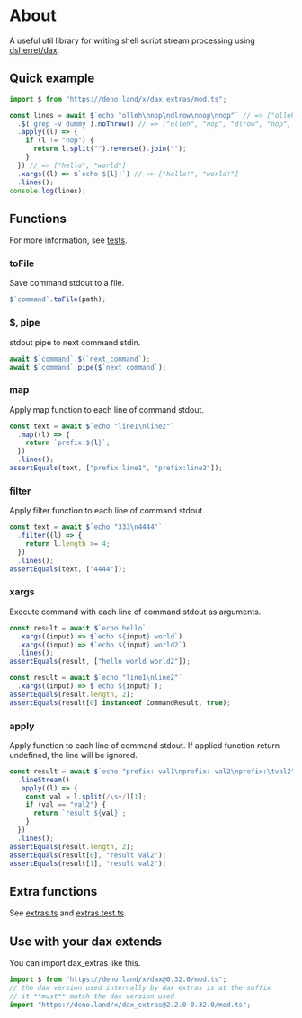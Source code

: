 # About

A useful util library for writing shell script stream processing using
[dsherret/dax](https://github.com/dsherret/dax).

## Quick example

```typescript
import $ from "https://deno.land/x/dax_extras/mod.ts";

const lines = await $`echo "olleh\nnop\ndlrow\nnop\nnop"` // => ["olleh", "nop", "dlrow", "nop", "nop"]
  .$(`grep -v dummy`).noThrow() // => ["olleh", "nop", "dlrow", "nop", "nop"]
  .apply((l) => {
    if (l != "nop") {
      return l.split("").reverse().join("");
    }
  }) // => ["hello", "world"]
  .xargs((l) => $`echo ${l}!`) // => ["hello!", "world!"]
  .lines();
console.log(lines);
```

## Functions

For more information, see [tests](LineStream/LineStream.test.ts).

### toFile

Save command stdout to a file.

```ts
$`command`.toFile(path);
```

### $, pipe

stdout pipe to next command stdin.

```ts
await $`command`.$(`next_command`);
await $`command`.pipe($`next_command`);
```

### map

Apply map function to each line of command stdout.

```ts
const text = await $`echo "line1\nline2"`
  .map((l) => {
    return `prefix:${l}`;
  })
  .lines();
assertEquals(text, ["prefix:line1", "prefix:line2"]);
```

### filter

Apply filter function to each line of command stdout.

```ts
const text = await $`echo "333\n4444"`
  .filter((l) => {
    return l.length >= 4;
  })
  .lines();
assertEquals(text, ["4444"]);
```

### xargs

Execute command with each line of command stdout as arguments.

```ts
const result = await $`echo hello`
  .xargs((input) => $`echo ${input} world`)
  .xargs((input) => $`echo ${input} world2`)
  .lines();
assertEquals(result, ["hello world world2"]);
```

```ts
const result = await $`echo "line1\nline2"`
  .xargs((input) => $`echo ${input}`);
assertEquals(result.length, 2);
assertEquals(result[0] instanceof CommandResult, true);
```

### apply

Apply function to each line of command stdout. If applied function return
undefined, the line will be ignored.

```ts
const result = await $`echo "prefix: val1\nprefix: val2\nprefix:\tval2"`
  .lineStream()
  .apply((l) => {
    const val = l.split(/\s+/)[1];
    if (val == "val2") {
      return `result ${val}`;
    }
  })
  .lines();
assertEquals(result.length, 2);
assertEquals(result[0], "result val2");
assertEquals(result[1], "result val2");
```

## Extra functions

See [extras.ts](extras.ts) and [extras.test.ts](extras.test.ts).

## Use with your dax extends

You can import dax_extras like this.

```typescript
import $ from "https://deno.land/x/dax@0.32.0/mod.ts";
// the dax version used internally by dax extras is at the suffix
// it **must** match the dax version used
import "https://deno.land/x/dax_extras@2.2.0-0.32.0/mod.ts";
```
